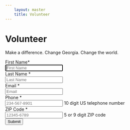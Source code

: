 ```yaml
---
    layout: master
    title: Volunteer
---
```


Volunteer
=========

Make a difference. Change Georgia. Change the world.

<form method="POST" id="ss-form" class="form-horizontal"
  action="https://docs.google.com/a/horns.by/spreadsheet/formResponse?formkey=dEJvNlBrZGw4eXMyQkQyNGkwTnpPVHc6MQ&amp;ifq">

<div class="control-group">
  <label class="control-label" for="entry_0">First Name<span class="ss-required-asterisk">*</span></label>
  <div class="controls">
    <input type="text" name="entry.0.single" class="" placeholder="First Name" id="entry_0" required="" autofocus="" />
  </div>
</div>

<div class="control-group">
  <label class="control-label" for="entry_1">Last Name <span class="ss-required-asterisk">*</span></label>
  <div class="controls">
    <input type="text" name="entry.1.single" class="" placeholder="Last Name" id="entry_1" required="" />
  </div>
</div>

<div class="control-group">
  <label class="control-label" for="entry_2">Email <span class="ss-required-asterisk">*</span></label>
  <div class="controls">
    <input type="email" name="entry.2.single" class="" placeholder="Email" id="entry_2" required="" />
  </div>
</div>

<div class="control-group">
  <label class="control-label" for="entry_3">Phone <span class="ss-required-asterisk">*</span></label>
  <div class="controls">
    <input type="tel" name="entry.3.single" class="" placeholder="234-567-8901" id="entry_3" required="" pattern="\d{3}-\d{3}-\d{4}" />
	<span class="help-inline">10 digit US telephone number</span>
  </div>
</div>

<div class="control-group">
  <label class="control-label" for="entry_4">ZIP Code <span class="ss-required-asterisk">*</span></label>
  <div class="controls">
    <input type="text" name="entry.4.single" class="" placeholder="12345-6789" id="entry_4" required="" pattern="\d{5}(-\d{4})?" />
	<span class="help-inline">5 or 9 digit ZIP code</span>
  </div>
</div>

<input type="hidden" name="pageNumber" value="0" />
<input type="hidden" name="backupCache" />


<input type="submit" name="submit" value="Submit" class="btn btn-primary" />
</form>
